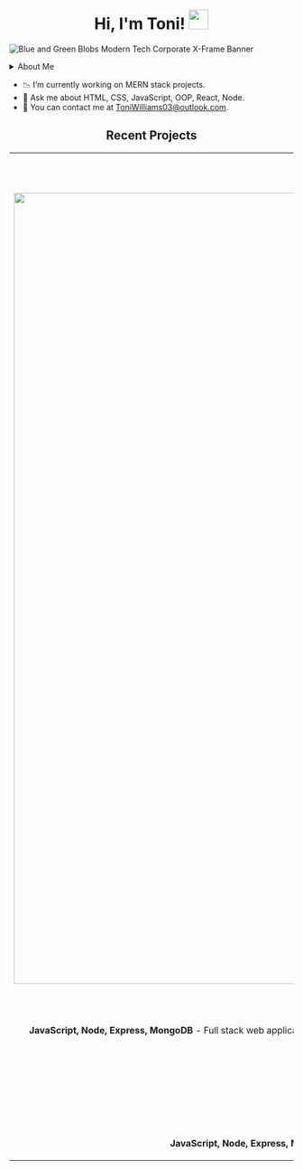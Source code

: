 <h1 align="center">Hi, I'm Toni! <img src="https://media.giphy.com/media/hvRJCLFzcasrR4ia7z/giphy.gif" width="35"></h1>


![Blue and Green Blobs Modern Tech Corporate X-Frame Banner](https://user-images.githubusercontent.com/100317017/203213505-48794edf-1fa2-4e0b-87dc-87b24fe383d5.png)


 <details>
<summary>About Me</summary>
<br>
I am a full stack software engineer experienced in JavaScript, Node, React, and MongoDB. I lovesolving problems and programming. I am passionate about using technology to solve problems and building semantically structured full stack web applications.
</details>

  - 📉 I’m currently working on MERN stack projects.
  - 💬 Ask me about HTML, CSS, JavaScript, OOP, React, Node.
  - 📧 You can contact me at ToniWilliams03@outlook.com.

  <!-- <a href="https://twitter.com/tonistechtalk">
    <img src="https://img.shields.io/badge/Twitter-blue?style=for-the-badge&logo=twitter&logoColor=white" alt="Twitter Badge"/>
  </a>
</div>
![JavaScript](https://img.shields.io/badge/javascript-%23323330.svg?style=for-the-badge&logo=javascript&logoColor=%23F7DF1E)![React](https://img.shields.io/badge/react-%2320232a.svg?style=for-the-badge&logo=react&logoColor=%2361DAFB)![NodeJS](https://img.shields.io/badge/node.js-6DA55F?style=for-the-badge&logo=node.js&logoColor=white)!![MongoDB](https://img.shields.io/badge/MongoDB-%234ea94b.svg?style=for-the-badge&logo=mongodb&logoColor=white) -->

<h2 align="center"> Recent Projects </h2>
<div align="center">
<table>
<tr>
<td width="50%">
<h3 align="center" color="white">Crypto Connect</h2>
<div align="center" > 
  <img width="1400" alt="CryptoConnect" src="https://user-images.githubusercontent.com/100317017/204716579-c7f8654a-5ed9-4a1e-a67e-fab2c854864b.png">

<a href='https://cryptoconnect.netlify.app/'> 
</a>
<br>
<br>
<p>
  <a href="https://github.com/toniwilliams1/crypto-connect" target="_blank"> 
<img src="https://img.shields.io/badge/Code-black?style=for-the-badge&logo=github"/>
<a href="https://crpyotconnect.app/" target="_blank">
<img src="https://img.shields.io/badge/-website-green?style=for-the-badge&color=cb7e67"/>
</a>
</p>
<p><strong>JavaScript, Node, Express, MongoDB</strong> - Full stack web application where you can log in via Coinbase and connect to a feed where you can track your Crypto knowledge, and stay updated on the latest assets.</p>
</div>
  <h3 align="center" color="white">Haus of Naturals</h2>
<div align="center"   
<a href='https://github.com/toniwilliams01/levelground-MMA'> 
</a>
<!-- https://user-images.githubusercontent.com/100317017/201561195-d50eb5e4-ca5a-4457-a96a-c73d7d8ccd6e.mov  -->
<br>
<br>
<p>
  <a href="https://github.com/toniwilliams1/levelground-mma" target="_blank">
<img src="https://img.shields.io/badge/Code-black?style=for-the-badge&logo=github"/>
<a href="https://github.com/toniwilliams1/levelground-mma" target="_blank">
<img src="https://img.shields.io/badge/-website-green?style=for-the-badge&color=cb7e67"/>
</a>
</p>
<p><strong>JavaScript, Node, Express, MongoDB </strong> - Full stack web application where customers can request custom orders
</td>
<td width="50%">
<h3 align="center" color="white">CitySpace NY</h2>
<div align="center" >  
<a href='https://toniwilliams.netlify.app'>
</a>
<br>
<br>
<p>
<a href="https://toniwilliams.netlify.app" target="_blank">
<img src="https://img.shields.io/badge/Code-black?style=for-the-badge&logo=github"/>
</a>  
<a href="https://toniwilliams.netlify.app" target="_blank">
<img src="https://img.shields.io/badge/-website-green?style=for-the-badge&color=cb7e67"/>
</a>
</p>
<p><strong>JavaScript, HTML5, CSS3</strong> - Full stack web application where you can discuss the latest public NYC events.</p>
</div>
  <h3 align="center" color="white">Top Shot</h2>
<div align="center" >  
<a href='https://nasas-astronomy-picture-of-the-day.netlify.app/'>
</a>
<!-- https://user-images.githubusercontent.com/100317017/201561706-cff21eeb-cab1-4557-8d86-cbffa6ba27e3.mov -->
<br>
<br>
<p>
<a href="https://github.com/toniwilliams1/NASA-Astronomy-Picture-Of-The-Day" target="_blank">
<img src="https://img.shields.io/badge/Code-black?style=for-the-badge&logo=github"/>
</a>  
<a href="nasas-astronomy-picture-of-the-day.netlify.app/" target="_blank">
<img src="https://img.shields.io/badge/-website-green?style=for-the-badge&color=cb7e67"/>
</a>
</p>
<p><strong>JavaScript, HTML5, CSS3</strong> -A fully modern and responsive portfolio site for Top Shot Photography.</p>
</div>
</table>
  


  
